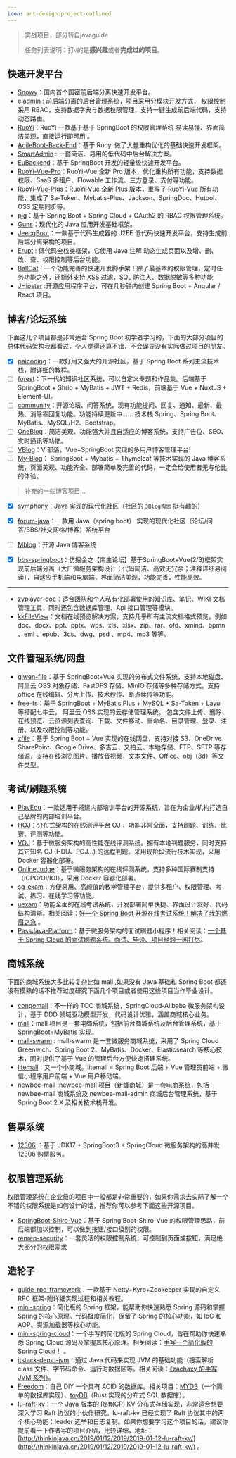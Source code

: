 ```yaml
---
icon: ant-design:project-outlined
---
```


> 实战项目，部分转自javaguide
>
> 任务列表说明：打` √ `的是**感兴趣**或者**完成过的项目**。

## 快速开发平台

*   [Snowy](https://gitee.com/xiaonuobase/snowy)：国内首个国密前后端分离快速开发平台。
*   [eladmin](https://github.com/elunez/eladmin) : 前后端分离的后台管理系统，项目采用分模块开发方式， 权限控制采用 RBAC，支持数据字典与数据权限管理，支持一键生成前后端代码，支持动态路由。
*   [RuoYi](https://gitee.com/y_project/RuoYi)：RuoYi 一款基于基于 SpringBoot 的权限管理系统 易读易懂、界面简洁美观，直接运行即可用 。
*   [AgileBoot-Back-End](https://github.com/valarchie/AgileBoot-Back-End)：基于 Ruoyi 做了大量重构优化的基础快速开发框架。
*   [SmartAdmin](https://gitee.com/lab1024/smart-admin) : 一套简洁、易用的低代码中后台解决方案。
*   [EuBackend](https://gitee.com/zhaoeryu/eu-backend)：基于 SpringBoot 开发的轻量级快速开发平台。
*   [RuoYi-Vue-Pro](https://github.com/YunaiV/ruoyi-vue-pro)：RuoYi-Vue 全新 Pro 版本，优化重构所有功能，支持数据权限、SaaS 多租户、Flowable 工作流、三方登录、支付等功能。
*   [RuoYi-Vue-Plus](https://gitee.com/dromara/RuoYi-Vue-Plus)：RuoYi-Vue 全新 Plus 版本，重写了 RuoYi-Vue 所有功能，集成了 Sa-Token、Mybatis-Plus、Jackson、SpringDoc、Hutool、OSS 定期同步等。
*   [pig](https://gitee.com/log4j/pig "pig")：基于 Spring Boot + Spring Cloud + OAuth2 的 RBAC 权限管理系统。
*   [Guns](https://gitee.com/stylefeng/guns)：现代化的 Java 应用开发基础框架。
*   [JeecgBoot](https://github.com/zhangdaiscott/jeecg-boot)：一款基于代码生成器的 J2EE 低代码快速开发平台，支持生成前后端分离架构的项目。
*   [Erupt](https://gitee.com/erupt/erupt) : 低代码全栈类框架，它使用 Java 注解 动态生成页面以及增、删、改、查、权限控制等后台功能。
*   [BallCat](https://github.com/ballcat-projects/ballcat)：一个功能完善的快速开发脚手架！除了最基本的权限管理，定时任务功能之外，还额外支持 XSS 过滤，SQL 防注入、数据脱敏等多种功能
*   [JHipster](https://github.com/jhipster/generator-jhipster) :开源应用程序平台，可在几秒钟内创建 Spring Boot + Angular / React 项目。

## 博客/论坛系统

下面这几个项目都是非常适合 Spring Boot 初学者学习的，下面的大部分项目的总体代码架构我都看过，个人觉得还算不错，不会误导没有实际做过项目的朋友。

- [x] [paicoding](https://github.com/itwanger/paicoding)：一款好用又强大的开源社区，基于 Spring Boot 系列主流技术栈，附详细的教程。
- [ ] [forest](https://github.com/rymcu/forest)：下一代的知识社区系统，可以自定义专题和作品集。后端基于 SpringBoot + Shrio + MyBatis + JWT + Redis，前端基于 Vue + NuxtJS + Element-UI。
- [ ] [community](https://github.com/codedrinker/community)：开源论坛、问答系统，现有功能提问、回复、通知、最新、最热、消除零回复功能。功能持续更新中…… 技术栈 Spring、Spring Boot、MyBatis、MySQL/H2、Bootstrap。
- [ ] [OneBlog](https://gitee.com/yadong.zhang/DBlog)：简洁美观、功能强大并且自适应的博客系统，支持广告位、SEO、实时通讯等功能。
- [ ] [VBlog](https://github.com/lenve/VBlog)：V 部落，Vue+SpringBoot 实现的多用户博客管理平台!
- [ ] [My-Blog](https://github.com/ZHENFENG13/My-Blog)： SpringBoot + Mybatis + Thymeleaf 等技术实现的 Java 博客系统，页面美观、功能齐全、部署简单及完善的代码，一定会给使用者无与伦比的体验。

> 补充的一些博客项目…

- [x] [symphony](https://gitee.com/link?target=https%3A%2F%2Fgithub.com%2F88250%2Fsymphony)：Java 实现的现代化社区（社区的 `3Blog构思` 挺有趣的）

- [x] [forum-java](https://gitee.com/link?target=https%3A%2F%2Fgithub.com%2FQbian61%2Fforum-java)：一款用 Java（spring boot） 实现的现代化社区（论坛/问答/BBS/社交网络/博客）系统平台
- [ ] [Mblog](https://gitee.com/link?target=https%3A%2F%2Fgithub.com%2Flanghsu%2Fmblog)：开源 Java 博客系统
- [x] [bbs-springboot](https://github.com/maliangnansheng/bbs-springboot)：仿掘金之【南生论坛】基于SpringBoot+Vue(2/3)框架实现前后端分离（大厂微服务架构设计；代码简洁、高效无冗余；注释详细易阅读），自适应手机端和电脑端，界面简洁美观，功能完善，性能高效。
--------------

*   [zyplayer-doc](https://gitee.com/dromara/zyplayer-doc)：适合团队和个人私有化部署使用的知识库、笔记、WIKI 文档管理工具，同时还包含数据库管理、Api 接口管理等模块。
*   [kkFileView](https://gitee.com/kekingcn/file-online-preview)：文档在线预览解决方案，支持几乎所有主流文档格式预览，例如 doc、docx、ppt、pptx、wps、xls、xlsx、zip、rar、ofd、xmind、bpmn 、eml 、epub、3ds、dwg、psd 、mp4、mp3 等等。

文件管理系统/网盘
--------------

*   [qiwen-file](https://gitee.com/qiwen-cloud/qiwen-file)：基于 SpringBoot+Vue 实现的分布式文件系统，支持本地磁盘、阿里云 OSS 对象存储、FastDFS 存储、MinIO 存储等多种存储方式，支持 office 在线编辑、分片上传、技术秒传、断点续传等功能。
*   [free-fs](https://gitee.com/dh_free/free-fs)：基于 SpringBoot + MyBatis Plus + MySQL + Sa-Token + Layui 等搭配七牛云， 阿里云 OSS 实现的云存储管理系统。 包含文件上传、删除、在线预览、云资源列表查询、下载、文件移动、重命名、目录管理、登录、注册、以及权限控制等功能。
*   [zfile](https://github.com/zfile-dev/zfile)：基于 Spring Boot + Vue 实现的在线网盘，支持对接 S3、OneDrive、SharePoint、Google Drive、多吉云、又拍云、本地存储、FTP、SFTP 等存储源，支持在线浏览图片、播放音视频，文本文件、Office、obj（3d）等文件类型。

考试/刷题系统
------------

*   [PlayEdu](https://github.com/PlayEdu/PlayEdu)：一款适用于搭建内部培训平台的开源系统，旨在为企业/机构打造自己品牌的内部培训平台。
*   [HOJ](https://gitee.com/himitzh0730/hoj)：分布式架构的在线测评平台 OJ ，功能非常全面，支持刷题、训练、比赛、评测等功能。
*   [VOJ](https://github.com/simplefanC/voj)：基于微服务架构的高性能在线评测系统。拥有本地判题服务，同时支持其它知名 OJ (HDU、POJ...) 的远程判题。采用现阶段流行技术实现，采用 Docker 容器化部署。
*   [OnlineJudge](https://github.com/SDUOJ/OnlineJudge)：基于微服务架构的在线评测系统，支持多种国际赛制支持（ICPC/OI/IOI），采用 Docker 容器化部署。
*   [sg-exam](https://gitee.com/wells2333/sg-exam)：方便易用、高颜值的教学管理平台，提供多租户、权限管理、考试、练习、在线学习等功能。
*   [uexam](https://gitee.com/mindskip/uexam)：功能全面的在线考试系统，开发部署简单快捷、界面设计友好、代码结构清晰。相关阅读：[好一个 Spring Boot 开源在线考试系统！解决了我的燃眉之急](http://link.zhihu.com/?target=https%3A//mp.weixin.qq.com/s%3F__biz%3DMzg2OTA0Njk0OA%3D%3D%26mid%3D2247491585%26idx%3D1%26sn%3D8d3c6768c22e72d6bfcbeee9624886a7%26chksm%3Dcea1afcaf9d626dc918760289c37025ad526f6255786bc198d2402203df64c873ad7934f58df%26scene%3D178%26cur_album_id%3D1345382825083895808%23rd) 。
*   [PassJava-Platform](https://github.com/Jackson0714/PassJava-Platform)：基于微服务架构的面试刷题小程序！相关阅读：[一个基于 Spring Cloud 的面试刷题系统。面试、毕设、项目经验一网打尽](http://link.zhihu.com/?target=https%3A//mp.weixin.qq.com/s%3F__biz%3DMzg2OTA0Njk0OA%3D%3D%26mid%3D2247497045%26idx%3D1%26sn%3D577175bfd6c040a0df5a494fce6f9758%26chksm%3Dcea1ba9ef9d633883a2e213c0fb9a88bdc87051347d4b3fad2c2befb65d8b16e1ea81d8146dd%26scene%3D178%26cur_album_id%3D1345382825083895808%23rd)。

商城系统
---------

下面的商城系统大多比较复杂比如 mall ,如果没有 Java 基础和 Spring Boot 都还没有摸熟的话不推荐过度研究下面几个项目或者使用这些项目当作毕业设计。

*   [congomall](https://gitee.com/nageoffer/congomall)：不一样的 TOC 商城系统，SpringCloud-Alibaba 微服务架构设计，基于 DDD 领域驱动模型开发，代码设计优雅，涵盖商城核心业务。
*   [mall](https://github.com/macrozheng/mall "mall")：mall 项目是一套电商系统，包括前台商城系统及后台管理系统，基于 SpringBoot+MyBatis 实现。
*   [mall-swarm](https://github.com/macrozheng/mall-swarm "mall-swarm") : mall-swarm 是一套微服务商城系统，采用了 Spring Cloud Greenwich、Spring Boot 2、MyBatis、Docker、Elasticsearch 等核心技术，同时提供了基于 Vue 的管理后台方便快速搭建系统。
*   [litemall](https://github.com/linlinjava/litemall "litemall")：又一个小商城。litemall = Spring Boot 后端 + Vue 管理员前端 + 微信小程序用户前端 + Vue 用户移动端。
*   [newbee-mall](https://github.com/newbee-ltd/newbee-mall) :newbee-mall 项目（新蜂商城）是一套电商系统，包括 newbee-mall 商城系统及 newbee-mall-admin 商城后台管理系统，基于 Spring Boot 2.X 及相关技术栈开发。

售票系统
---------

*   [12306](https://gitee.com/nageoffer/12306) ：基于 JDK17 + SpringBoot3 + SpringCloud 微服务架构的高并发 12306 购票服务。

权限管理系统
-----------

权限管理系统在企业级的项目中一般都是非常重要的，如果你需求去实际了解一个不错的权限系统是如何设计的话，推荐你可以参考下面这些开源项目。

*   [SpringBoot-Shiro-Vue](https://github.com/Heeexy/SpringBoot-Shiro-Vue)：基于 Spring Boot-Shiro-Vue 的权限管理思路，前后端都加以控制，可以做到按钮/接口级别的权限。
*   [renren-security](https://gitee.com/renrenio/renren-security)：一套灵活的权限控制系统，可控制到页面或按钮，满足绝大部分的权限需求

## 造轮子

*   [guide-rpc-framework](https://github.com/Snailclimb/guide-rpc-framework)：一款基于 Netty+Kyro+Zookeeper 实现的自定义 RPC 框架-附详细实现过程和相关教程。
*   [mini-spring](https://github.com/DerekYRC/mini-spring)：简化版的 Spring 框架，能帮助你快速熟悉 Spring 源码和掌握 Spring 的核心原理。代码极度简化，保留了 Spring 的核心功能，如 IoC 和 AOP、资源加载器等核心功能。
*   [mini-spring-cloud](https://github.com/DerekYRC/mini-spring-cloud)：一个手写的简化版的 Spring Cloud，旨在帮助你快速熟悉 Spring Cloud 源码及掌握其核心原理。相关阅读：[手写一个简化版的 Spring Cloud！](https://mp.weixin.qq.com/s/v3FUp-keswE2EhcTaLpSMQ) 。
*   [itstack-demo-jvm](https://github.com/fuzhengwei/itstack-demo-jvm)：通过 Java 代码来实现 JVM 的基础功能（搜索解析 class 文件、字节码命令、运行时数据区等。相关阅读：[《zachaxy 的手写 JVM 系列》](https://zachaxy.github.io/tags/JVM/)。
*   [Freedom](https://github.com/alchemystar/Freedom)：自己 DIY 一个具有 ACID 的数据库。相关项目：[MYDB](https://github.com/CN-GuoZiyang/MYDB)（一个简单的数据库实现）、[toyDB](https://github.com/erikgrinaker/toydb)（Rust 实现的分布式 SQL 数据库）。
*   [lu-raft-kv](https://github.com/stateIs0/lu-raft-kv)：一个 Java 版本的 Raft(CP) KV 分布式存储实现，非常适合想要深入学习 Raft 协议的小伙伴研究。lu-raft-kv 已经实现了 Raft 协议其中的两个核心功能：leader 选举和日志复制。如果你想要学习这个项目的话，建议你提前看一下作者写的项目介绍，比较详细，地址：[http://thinkinjava.cn/2019/01/12/2019/2019-01-12-lu-raft-kv/](http://thinkinjava.cn/2019/01/12/2019/2019-01-12-lu-raft-kv/) 。



